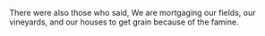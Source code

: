 There were also those who said, We are mortgaging our fields, our vineyards, and our houses to get grain because of the famine.

